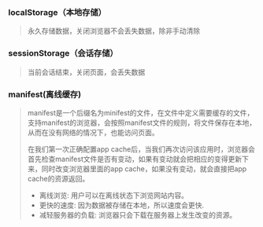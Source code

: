 ### localStorage（本地存储）

> 永久存储数据，关闭浏览器不会丢失数据，除非手动清除

### sessionStorage（会话存储）

> 当前会话结束，关闭页面，会丢失数据

### manifest(离线缓存)

> manifest是一个后缀名为minifest的文件，在文件中定义需要缓存的文件，支持manifest的浏览器，会按照manifest文件的规则，将文件保存在本地，从而在没有网络的情况下，也能访问页面。
>
> 在我们第一次正确配置app cache后，当我们再次访问该应用时，浏览器会首先检查manifest文件是否有变动，如果有变动就会把相应的变得更新下来，同时改变浏览器里面的app cache，如果没有变动，就会直接把app cache的资源返回。
>
> - 离线浏览: 用户可以在离线状态下浏览网站内容。
> - 更快的速度: 因为数据被存储在本地，所以速度会更快.
> - 减轻服务器的负载: 浏览器只会下载在服务器上发生改变的资源。

